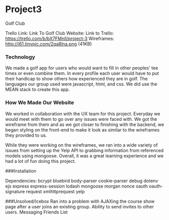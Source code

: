 # Project3
Golf Club

Trello Link:
Link To Golf Club Website:
Link to Trello: https://trello.com/b/bX7FMnIl/project-3
Wireframes:
http://i61.tinypic.com/2qa8lna.png (41KB)


### Technology

We made a golf app for users who would want to fill in other peoples' tee times or even combine them. In every profile each user would have to put their handicap to show others how experienced they are in golf. The languages our group used were javascript, html, and css. We did use the MEAN stack to create this app.

### How We Made Our Website

We worked in collaboration with the UX team for this project.  Everyday we would meet with them to go over any issues were faced with.  We got the wireframe from them and as we got closer to finishing with the backend, we began styling on the front-end to make it look as similar to the wireframes they provided to us.

While they were working on the wireframes, we ran into a wide variety of issues from setting up the Yelp API to grabbing information from referenced models using mongoose. Overall, it was a great learning experience and we had a lot of fun doing this project.

###Installation

Dependencies:
bcrypt
bluebird
body-parser
cookie-parser
debug
dotenv
ejs
express
express-session
lodash
mongoose
morgan
nonce
oauth
oauth-signature
request
xmlhttprequest
yelp


###Unsolved/Icebox
Ran into a problem with AJAXing the course show page after a user joins an existing group.
Ability to send invites to other users.
Messaging
Friends List
